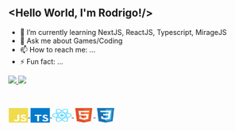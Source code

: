 ## <Hello World, I'm Rodrigo!/>

- 🌱 I’m currently learning NextJS, ReactJS, Typescript, MirageJS
- 💬 Ask me about Games/Coding
- 📫 How to reach me: ...
- ⚡ Fun fact: ...

<div>
  <a href="https://github.com/RodrigoSCoutinho">
  <img height="180em" src="https://github-readme-stats.vercel.app/api?username=RodrigoSCoutinho&show_icons=true&theme=dracula&include_all_commits=true&count_private=true"/>
  <img height="180em" src="https://github-readme-stats.vercel.app/api/top-langs/?username=RodrigoSCoutinho&layout=compact&langs_count=7&theme=dracula"/>
</div>

  ##
  
<div style="display: inline_block"><br>
  <img align="center" alt="Rod-JS" height="30" width="40" src="https://raw.githubusercontent.com/devicons/devicon/master/icons/javascript/javascript-plain.svg">
  <img align="center" alt="Rod-Ts" height="30" width="40" src="https://raw.githubusercontent.com/devicons/devicon/master/icons/typescript/typescript-plain.svg">
  <img align="center" alt="Rod-React" height="30" width="40" src="https://raw.githubusercontent.com/devicons/devicon/master/icons/react/react-original.svg">
  <img align="center" alt="Rod-HTML" height="30" width="40" src="https://raw.githubusercontent.com/devicons/devicon/master/icons/html5/html5-original.svg">
  <img align="center" alt="Rod-CSS" height="30" width="40" src="https://raw.githubusercontent.com/devicons/devicon/master/icons/css3/css3-original.svg">
</div>

 ##
